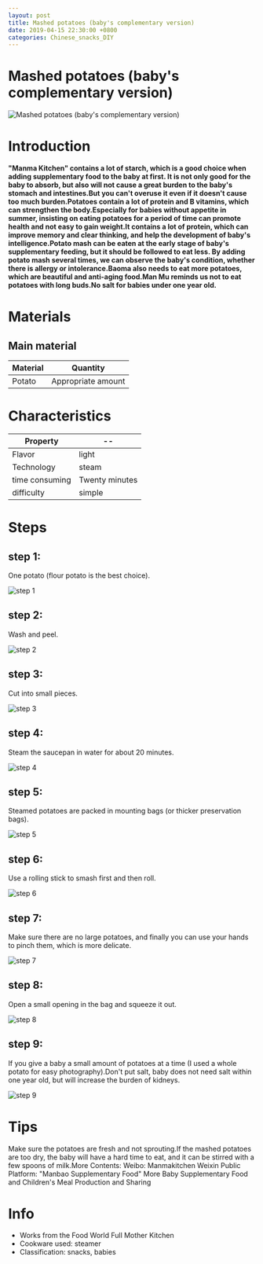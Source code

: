 ```yaml
---
layout: post
title: Mashed potatoes (baby's complementary version)
date: 2019-04-15 22:30:00 +0800
categories: Chinese_snacks_DIY
---
```


# Mashed potatoes (baby's complementary version)

![Mashed potatoes (baby's complementary version)]({{site.baseurl}}/img/416442/416442.jpg)

# Introduction

**"Manma Kitchen" contains a lot of starch, which is a good choice when adding supplementary food to the baby at first. It is not only good for the baby to absorb, but also will not cause a great burden to the baby's stomach and intestines.But you can't overuse it even if it doesn't cause too much burden.Potatoes contain a lot of protein and B vitamins, which can strengthen the body.Especially for babies without appetite in summer, insisting on eating potatoes for a period of time can promote health and not easy to gain weight.It contains a lot of protein, which can improve memory and clear thinking, and help the development of baby's intelligence.Potato mash can be eaten at the early stage of baby's supplementary feeding, but it should be followed to eat less. By adding potato mash several times, we can observe the baby's condition, whether there is allergy or intolerance.Baoma also needs to eat more potatoes, which are beautiful and anti-aging food.Man Mu reminds us not to eat potatoes with long buds.No salt for babies under one year old.**

# Materials


## Main material

Material|Quantity
--|--
Potato|Appropriate amount

# Characteristics

Property|--
--|--
Flavor|light
Technology|steam
time consuming|Twenty minutes
difficulty|simple

# Steps

## step 1:

One potato (flour potato is the best choice).

![step 1]({{site.baseurl}}/img/416442/1.jpg)

## step 2:

Wash and peel.

![step 2]({{site.baseurl}}/img/416442/2.jpg)

## step 3:

Cut into small pieces.

![step 3]({{site.baseurl}}/img/416442/3.jpg)

## step 4:

Steam the saucepan in water for about 20 minutes.

![step 4]({{site.baseurl}}/img/416442/4.jpg)

## step 5:

Steamed potatoes are packed in mounting bags (or thicker preservation bags).

![step 5]({{site.baseurl}}/img/416442/5.jpg)

## step 6:

Use a rolling stick to smash first and then roll.

![step 6]({{site.baseurl}}/img/416442/6.jpg)

## step 7:

Make sure there are no large potatoes, and finally you can use your hands to pinch them, which is more delicate.

![step 7]({{site.baseurl}}/img/416442/7.jpg)

## step 8:

Open a small opening in the bag and squeeze it out.

![step 8]({{site.baseurl}}/img/416442/8.jpg)

## step 9:

If you give a baby a small amount of potatoes at a time (I used a whole potato for easy photography).Don't put salt, baby does not need salt within one year old, but will increase the burden of kidneys.

![step 9]({{site.baseurl}}/img/416442/9.jpg)

# Tips

Make sure the potatoes are fresh and not sprouting.If the mashed potatoes are too dry, the baby will have a hard time to eat, and it can be stirred with a few spoons of milk.More Contents: Weibo: Manmakitchen Weixin Public Platform: "Manbao Supplementary Food" More Baby Supplementary Food and Children's Meal Production and Sharing

# Info

- Works from the Food World Full Mother Kitchen
- Cookware used: steamer
- Classification: snacks, babies